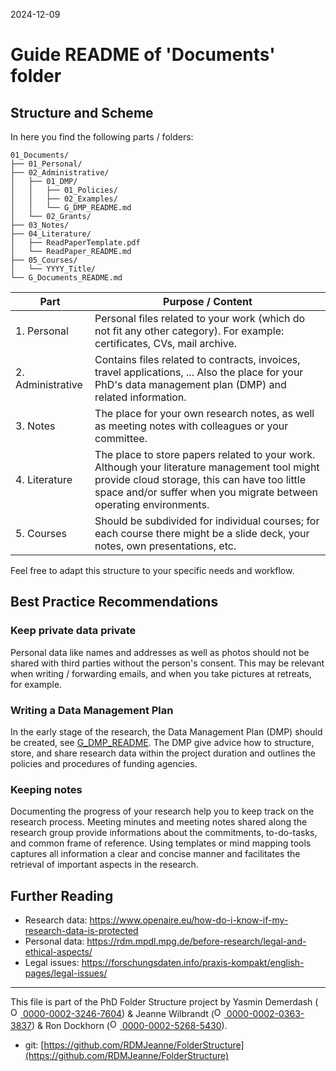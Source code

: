 2024-12-09

# Guide README of 'Documents' folder

## Structure and Scheme

In here you find the following parts / folders:

```
01_Documents/
├── 01_Personal/
├── 02_Administrative/
│   ├── 01_DMP/
│   │   ├── 01_Policies/
│   │   ├── 02_Examples/
│   │   └── G_DMP_README.md
│   └── 02_Grants/
├── 03_Notes/
├── 04_Literature/
│   ├── ReadPaperTemplate.pdf
│   └── ReadPaper_README.md
├── 05_Courses/
│   └── YYYY_Title/
└── G_Documents_README.md
```

| Part         		| Purpose / Content   |
|----------		|-----------|
| 1. Personal 		| Personal files related to your work (which do not fit any other category). For example: certificates, CVs, mail archive.|
| 2. Administrative | Contains files related to contracts, invoices, travel applications, ... Also the place for your PhD's data management plan (DMP) and related information. |
| 3. Notes 	| The place for your own research notes, as well as meeting notes with colleagues or your committee. |
| 4. Literature 		| The place to store papers related to your work. Although your literature management tool might provide cloud storage, this can have too little space and/or suffer when you migrate between operating environments. |
| 5. Courses 	| Should be subdivided for individual courses; for each course there might be a slide deck, your notes, own presentations, etc. |


Feel free to adapt this structure to your specific needs and workflow.


## Best Practice Recommendations

### Keep private data private

Personal data like names and addresses as well as photos should not be shared with third parties without the person's consent. This may be relevant when writing / forwarding emails, and when you take pictures at retreats, for example.


### Writing a Data Management Plan

In the early stage of the research, the Data Management Plan (DMP) should be created, see [G_DMP_README](/PhD/01_Documents/02_Adminstrative/01_DMP/G_DMP_README.md). The DMP give advice how to structure, store, and share research data within the project duration and outlines the policies and procedures of funding agencies.


### Keeping notes

Documenting the progress of your research help you to keep track on the research process. Meeting minutes and meeting notes shared along the research group provide informations about the commitments, to-do-tasks, and common frame of reference. Using templates or mind mapping tools captures all information a clear and concise manner and facilitates the retrieval of important aspects in the research.


## Further Reading

* Research data: https://www.openaire.eu/how-do-i-know-if-my-research-data-is-protected
* Personal data: https://rdm.mpdl.mpg.de/before-research/legal-and-ethical-aspects/
* Legal issues: https://forschungsdaten.info/praxis-kompakt/english-pages/legal-issues/


_____

This file is part of the PhD Folder Structure project by Yasmin Demerdash (<a href="https://orcid.org/0000-0002-3246-7604"><img alt="ORCID logo" src="https://info.orcid.org/wp-content/uploads/2019/11/orcid_16x16.png" width="16" height="16" /> 0000-0002-3246-7604</a>) & Jeanne  Wilbrandt (<a href="https://orcid.org/0000-0002-0363-3837"><img alt="ORCID logo" src="https://info.orcid.org/wp-content/uploads/2019/11/orcid_16x16.png" width="16" height="16" /> 0000-0002-0363-3837</a>) & Ron Dockhorn (<a href="https://orcid.org/0000-0002-5268-5430"><img alt="ORCID logo" src="https://info.orcid.org/wp-content/uploads/2019/11/orcid_16x16.png" width="16" height="16" /> 0000-0002-5268-5430</a>).

* git: [https://github.com/RDMJeanne/FolderStructure](https://github.com/RDMJeanne/FolderStructure)



